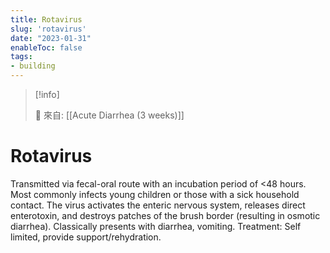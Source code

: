 ```yaml
---
title: Rotavirus
slug: 'rotavirus'
date: "2023-01-31"
enableToc: false
tags:
- building
---
```


> [!info]
>
> 🌱 來自: [[Acute Diarrhea (3 weeks)]]

# Rotavirus
Transmitted via fecal-oral route with an incubation period of <48 hours. Most commonly infects young children or those with a sick household contact. The virus activates the enteric nervous system, releases direct enterotoxin, and destroys patches of the brush border (resulting in osmotic diarrhea). Classically presents with diarrhea, vomiting. Treatment: Self limited, provide support/rehydration.
